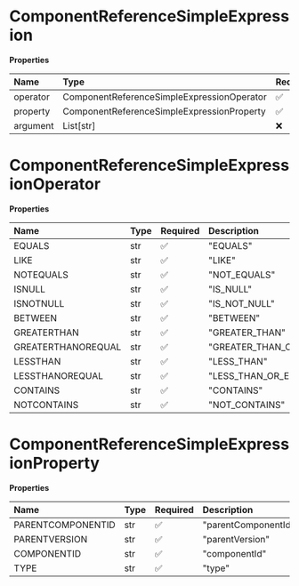 # ComponentReferenceSimpleExpression

**Properties**

| Name     | Type                                       | Required | Description |
| :------- | :----------------------------------------- | :------- | :---------- |
| operator | ComponentReferenceSimpleExpressionOperator | ✅       |             |
| property | ComponentReferenceSimpleExpressionProperty | ✅       |             |
| argument | List[str]                                  | ❌       |             |

# ComponentReferenceSimpleExpressionOperator

**Properties**

| Name               | Type | Required | Description             |
| :----------------- | :--- | :------- | :---------------------- |
| EQUALS             | str  | ✅       | "EQUALS"                |
| LIKE               | str  | ✅       | "LIKE"                  |
| NOTEQUALS          | str  | ✅       | "NOT_EQUALS"            |
| ISNULL             | str  | ✅       | "IS_NULL"               |
| ISNOTNULL          | str  | ✅       | "IS_NOT_NULL"           |
| BETWEEN            | str  | ✅       | "BETWEEN"               |
| GREATERTHAN        | str  | ✅       | "GREATER_THAN"          |
| GREATERTHANOREQUAL | str  | ✅       | "GREATER_THAN_OR_EQUAL" |
| LESSTHAN           | str  | ✅       | "LESS_THAN"             |
| LESSTHANOREQUAL    | str  | ✅       | "LESS_THAN_OR_EQUAL"    |
| CONTAINS           | str  | ✅       | "CONTAINS"              |
| NOTCONTAINS        | str  | ✅       | "NOT_CONTAINS"          |

# ComponentReferenceSimpleExpressionProperty

**Properties**

| Name              | Type | Required | Description         |
| :---------------- | :--- | :------- | :------------------ |
| PARENTCOMPONENTID | str  | ✅       | "parentComponentId" |
| PARENTVERSION     | str  | ✅       | "parentVersion"     |
| COMPONENTID       | str  | ✅       | "componentId"       |
| TYPE              | str  | ✅       | "type"              |


